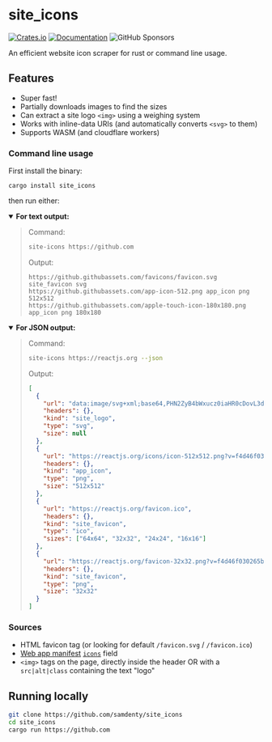 # site_icons

[![Crates.io](https://img.shields.io/crates/v/site_icons.svg)](https://crates.io/crates/site_icons)
[![Documentation](https://docs.rs/site_icons/badge.svg)](https://docs.rs/site_icons/)
![GitHub Sponsors](https://img.shields.io/github/sponsors/samdenty?style=social)

An efficient website icon scraper for rust or command line usage.

## Features

- Super fast!
- Partially downloads images to find the sizes
- Can extract a site logo `<img>` using a weighing system
- Works with inline-data URIs (and automatically converts `<svg>` to them)
- Supports WASM (and cloudflare workers)

### Command line usage

First install the binary:

```
cargo install site_icons
```

then run either:

<details open>
<summary><b>For text output:</b></summary>

<blockquote>

Command:

```bash
site-icons https://github.com
```

Output:

```
https://github.githubassets.com/favicons/favicon.svg site_favicon svg
https://github.githubassets.com/app-icon-512.png app_icon png 512x512
https://github.githubassets.com/apple-touch-icon-180x180.png app_icon png 180x180
```

</blockquote>

</details>

<details open>
<summary><b>For JSON output:</b></summary>

<blockquote>

Command:

```bash
site-icons https://reactjs.org --json
```

Output:

```json
[
  {
    "url": "data:image/svg+xml;base64,PHN2ZyB4bWxucz0iaHR0cDovL3d3dy53My5vcmcvMjAwMC9zdmciIHZpZXdCb3g9Ii0xMS41IC0xMC4yMzE3NCAyMyAyMC40NjM0OCI+CiAgPHRpdGxlPlJlYWN0IExvZ288L3RpdGxlPgogIDxjaXJjbGUgY3g9IjAiIGN5PSIwIiByPSIyLjA1IiBmaWxsPSIjNjFkYWZiIi8+CiAgPGcgc3Ryb2tlPSIjNjFkYWZiIiBzdHJva2Utd2lkdGg9IjEiIGZpbGw9Im5vbmUiPgogICAgPGVsbGlwc2Ugcng9IjExIiByeT0iNC4yIi8+CiAgICA8ZWxsaXBzZSByeD0iMTEiIHJ5PSI0LjIiIHRyYW5zZm9ybT0icm90YXRlKDYwKSIvPgogICAgPGVsbGlwc2Ugcng9IjExIiByeT0iNC4yIiB0cmFuc2Zvcm09InJvdGF0ZSgxMjApIi8+CiAgPC9nPgo8L3N2Zz4K",
    "headers": {},
    "kind": "site_logo",
    "type": "svg",
    "size": null
  },
  {
    "url": "https://reactjs.org/icons/icon-512x512.png?v=f4d46f030265b4c48a05c999b8d93791",
    "headers": {},
    "kind": "app_icon",
    "type": "png",
    "size": "512x512"
  },
  {
    "url": "https://reactjs.org/favicon.ico",
    "headers": {},
    "kind": "site_favicon",
    "type": "ico",
    "sizes": ["64x64", "32x32", "24x24", "16x16"]
  },
  {
    "url": "https://reactjs.org/favicon-32x32.png?v=f4d46f030265b4c48a05c999b8d93791",
    "headers": {},
    "kind": "site_favicon",
    "type": "png",
    "size": "32x32"
  }
]
```

</blockquote>

</details>

### Sources

- HTML favicon tag (or looking for default `/favicon.svg` / `/favicon.ico`)
- [Web app manifest](https://developer.mozilla.org/en-US/docs/Web/Manifest) [`icons`](https://developer.mozilla.org/en-US/docs/Web/Manifest/icons) field
- `<img>` tags on the page, directly inside the header OR with a `src|alt|class` containing the text "logo"

## Running locally

```bash
git clone https://github.com/samdenty/site_icons
cd site_icons
cargo run https://github.com
```
